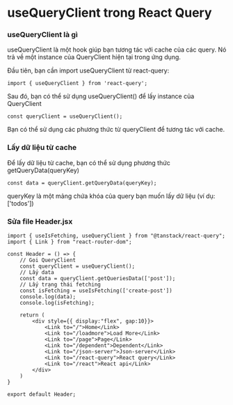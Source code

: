 # useQueryClient trong React Query

### useQueryClient là gì

useQueryClient là một hook giúp bạn tương tác với cache của các query. Nó trả về một instance của QueryClient hiện tại trong ứng dụng.

Đầu tiên, bạn cần import useQueryClient từ react-query:

```
import { useQueryClient } from 'react-query';
```

Sau đó, bạn có thể sử dụng useQueryClient() để lấy instance của QueryClient

```
const queryClient = useQueryClient();
```

Bạn có thể sử dụng các phương thức từ queryClient để tương tác với cache.

### Lấy dữ liệu từ cache

Để lấy dữ liệu từ cache, bạn có thể sử dụng phương thức getQueryData(queryKey)

```
const data = queryClient.getQueryData(queryKey);
```

queryKey là một mảng chứa khóa của query bạn muốn lấy dữ liệu (ví dụ: ['todos'])

### Sửa file Header.jsx

```
import { useIsFetching, useQueryClient } from "@tanstack/react-query";
import { Link } from "react-router-dom";

const Header = () => {
    // Gọi QueryClient
    const queryClient = useQueryClient();
    // Lấy data
    const data = queryClient.getQueriesData(['post']);
    // Lấy trạng thái fetching
    const isFetching = useIsFetching(['create-post'])
    console.log(data);
    console.log(isFetching);

    return (
        <div style={{ display:"flex", gap:10}}>
            <Link to="/">Home</Link>
            <Link to="/loadmore">Load More</Link>
            <Link to="/page">Page</Link>
            <Link to="/dependent">Dependent</Link>
            <Link to="/json-server">Json-server</Link>
            <Link to="/react-query">React query</Link>
            <Link to="/react">React api</Link>
        </div>
    )
}

export default Header;
```


<!-- *Bài tiếp theo [useQueryClient trong React Query](session_010_queryclient.md)* -->